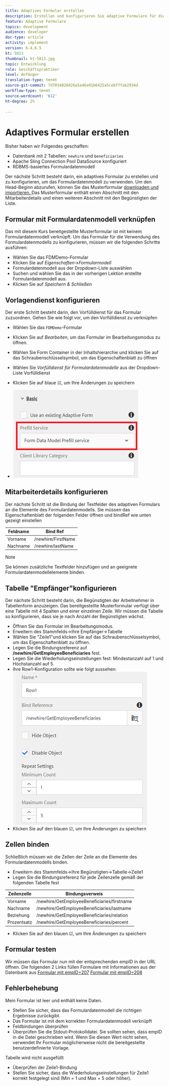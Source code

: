 ```yaml
---
title: Adaptives Formular erstellen
description: Erstellen und konfigurieren Sie adaptive Formulare für die Verwendung des Vorfülldienstes des Formulardatenmodells
feature: Adaptive Formulare
topics: development
audience: developer
doc-type: article
activity: implement
version: 6.4,6.5
kt: 5813
thumbnail: kt-5813.jpg
topic: Entwicklung
role: Geschäftspraktiker
level: Anfänger
translation-type: tm+mt
source-git-commit: 7d7034026826a5a46a91b6425a5cebfffab2934d
workflow-type: tm+mt
source-wordcount: '612'
ht-degree: 2%

---
```



# Adaptives Formular erstellen

Bisher haben wir Folgendes geschaffen:

* Datenbank mit 2 Tabellen: `newhire` und `beneficiaries`
* Apache Sling Connection Pool DataSource konfiguriert
* RDBMS-basiertes Formulardatenmodell

Der nächste Schritt besteht darin, ein adaptives Formular zu erstellen und zu konfigurieren, um das Formulardatenmodell zu verwenden.  Um den Head-Beginn abzurufen, können Sie das Musterformular [downloaden und importieren. ](assets/fdm-demo-af.zip) Das Musterformular enthält einen Abschnitt mit den Mitarbeiterdetails und einen weiteren Abschnitt mit den Begünstigten der Liste.

## Formular mit Formulardatenmodell verknüpfen

Das mit diesem Kurs bereitgestellte Musterformular ist mit keinem Formulardatenmodell verknüpft. Um das Formular für die Verwendung des Formulardatenmodells zu konfigurieren, müssen wir die folgenden Schritte ausführen:

* Wählen Sie das FDMDemo-Formular
* Klicken Sie auf _Eigenschaften_->_Formularmodell_
* Formulardatenmodell aus der Dropdown-Liste auswählen
* Suchen und wählen Sie das in der vorherigen Lektion erstellte Formulardatenmodell aus.
* Klicken Sie auf _Speichern &amp; Schließen_

## Vorlagendienst konfigurieren

Der erste Schritt besteht darin, den Vorfülldienst für das Formular zuzuordnen. Gehen Sie wie folgt vor, um den Vorfülldienst zu verknüpfen

* Wählen Sie das `FDMDemo`-Formular
* Klicken Sie auf _Bearbeiten_, um das Formular im Bearbeitungsmodus zu öffnen.
* Wählen Sie Form Container in der Inhaltshierarchie und klicken Sie auf das Schraubenschlüsselsymbol, um das Eigenschaftenblatt zu öffnen
* Wählen Sie _Vorfülldienst für Formulardatenmodelle_ aus der Dropdown-Liste Vorfülldienst
* Klicken Sie auf blaue ☑, um Ihre Änderungen zu speichern

* ![prefill-service](assets/fdm-prefill.png)

## Mitarbeiterdetails konfigurieren

Der nächste Schritt ist die Bindung der Textfelder des adaptiven Formulars an die Elemente des Formulardatenmodells. Sie müssen das Eigenschaftenblatt der folgenden Felder öffnen und bindRef wie unten gezeigt einstellen


| Feldname | Bind Ref |
|------------|--------------------|
| Vorname | /newhire/FirstName |
| Nachname | /newhire/lastName |

>[!NOTE]
>
>Sie können zusätzliche Textfelder hinzufügen und an geeignete Formulardatenmodellelemente binden.

## Tabelle &quot;Empfänger&quot;konfigurieren

Der nächste Schritt besteht darin, die Begünstigten der Arbeitnehmer in Tabellenform anzuzeigen. Das bereitgestellte Musterformular verfügt über eine Tabelle mit 4 Spalten und einer einzelnen Zeile. Wir müssen die Tabelle so konfigurieren, dass sie je nach Anzahl der Begünstigten wächst.

* Öffnen Sie das Formular im Bearbeitungsmodus.
* Erweitern des Stammfelds->Ihre Empfänger->Tabelle
* Wählen Sie &quot;Zeile1&quot;und klicken Sie auf das Schraubenschlüsselsymbol, um das Eigenschaftenblatt zu öffnen.
* Legen Sie die Bindungsreferenz auf **/newhire/GetEmployeeBeneficiaries** fest.
* Legen Sie die Wiederholungseinstellungen fest: Mindestanzahl auf 1 und Höchstanzahl auf 5.
* Ihre Row1-Konfiguration sollte wie folgt aussehen:
   ![row-configure](assets/configure-row.PNG)
* Klicken Sie auf den blauen ☑, um Ihre Änderungen zu speichern

## Zellen binden

Schließlich müssen wir die Zellen der Zeile an die Elemente des Formulardatenmodells binden.

* Erweitern des Stammfelds->Ihre Begünstigten->Tabelle->Zeile1
* Legen Sie die Bindungsreferenz für jede Zeilenzelle gemäß der folgenden Tabelle fest

| Zeilenzelle | Bindungsverweis |
|------------|----------------------------------------------|
| Vorname | /newhire/GetEmployeeBeneficiaries/firstname |
| Nachname | /newhire/GetEmployeeBeneficiaries/lastname |
| Beziehung | /newhire/GetEmployeeBeneficiaries/relation |
| Prozentsatz | /newhire/GetEmployeeBeneficiaries/percent |

* Klicken Sie auf den blauen ☑, um Ihre Änderungen zu speichern

## Formular testen

Wir müssen das Formular nun mit der entsprechenden empID in der URL öffnen. Die folgenden 2 Links füllen Formulare mit Informationen aus der Datenbank aus
[Formular mit empID=207](http://localhost:4502/content/dam/formsanddocuments/fdmdemo/jcr:content?wcmmode=disabled&amp;empID=207)
[Formular mit empID=208](http://localhost:4502/content/dam/formsanddocuments/fdmdemo/jcr:content?wcmmode=disabled&amp;empID=208)

## Fehlerbehebung

Mein Formular ist leer und enthält keine Daten.

* Stellen Sie sicher, dass das Formulardatenmodell die richtigen Ergebnisse zurückgibt.
* Das Formular ist mit dem korrekten Formulardatenmodell verknüpft
* Feldbindungen überprüfen
* Überprüfen Sie die Stdout-Protokolldatei. Sie sollten sehen, dass empID in die Datei geschrieben wird. Wenn Sie diesen Wert nicht sehen, verwendet Ihr Formular möglicherweise nicht die bereitgestellte benutzerdefinierte Vorlage.

Tabelle wird nicht ausgefüllt

* Überprüfen der Zeile1-Bindung
* Stellen Sie sicher, dass die Wiederholungseinstellungen für Zeile1 korrekt festgelegt sind (Min = 1 und Max = 5 oder höher).

